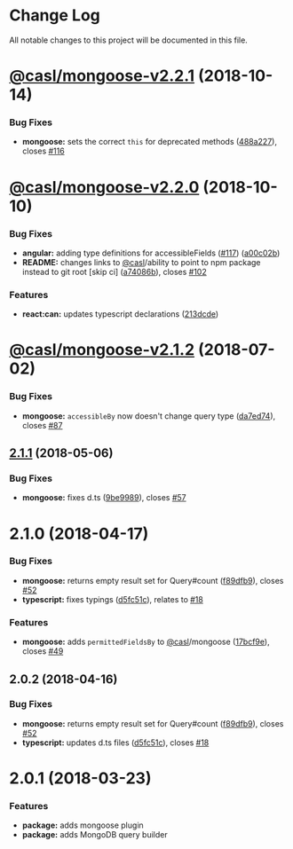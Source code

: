 # Change Log

All notable changes to this project will be documented in this file.

# [@casl/mongoose-v2.2.1](https://github.com/stalniy/casl/compare/@casl/mongoose@2.2.0...@casl/mongoose@2.2.1) (2018-10-14)


### Bug Fixes

* **mongoose:** sets the correct `this` for deprecated methods ([488a227](https://github.com/stalniy/casl/commit/488a227)), closes [#116](https://github.com/stalniy/casl/issues/116)

# [@casl/mongoose-v2.2.0](https://github.com/stalniy/casl/compare/@casl/mongoose@2.1.2...@casl/mongoose@2.2.0) (2018-10-10)


### Bug Fixes

* **angular:** adding type definitions for accessibleFields ([#117](https://github.com/stalniy/casl/issues/117)) ([a00c02b](https://github.com/stalniy/casl/commit/a00c02b))
* **README:** changes links to [@casl](https://github.com/casl)/ability to point to npm package instead to git root [skip ci] ([a74086b](https://github.com/stalniy/casl/commit/a74086b)), closes [#102](https://github.com/stalniy/casl/issues/102)


### Features

* **react:can:** updates typescript declarations ([213dcde](https://github.com/stalniy/casl/commit/213dcde))

<a name="@casl/mongoose-v2.1.2"></a>
# [@casl/mongoose-v2.1.2](https://github.com/stalniy/casl/compare/@casl/mongoose@2.1.1...@casl/mongoose@2.1.2) (2018-07-02)


### Bug Fixes

* **mongoose:** `accessibleBy` now doesn't change query type ([da7ed74](https://github.com/stalniy/casl/commit/da7ed74)), closes [#87](https://github.com/stalniy/casl/issues/87)

<a name="2.1.1"></a>
## [2.1.1](https://github.com/stalniy/casl/compare/@casl/mongoose@2.1.0...@casl/mongoose@2.1.1) (2018-05-06)


### Bug Fixes

* **mongoose:** fixes d.ts ([9be9989](https://github.com/stalniy/casl/commit/9be9989)), closes [#57](https://github.com/stalniy/casl/issues/57)




<a name="2.1.0"></a>
# 2.1.0 (2018-04-17)


### Bug Fixes

* **mongoose:** returns empty result set for Query#count ([f89dfb9](https://github.com/stalniy/casl/commit/f89dfb9)), closes [#52](https://github.com/stalniy/casl/issues/52)
* **typescript:** fixes typings ([d5fc51c](https://github.com/stalniy/casl/commit/d5fc51c)), relates to [#18](https://github.com/stalniy/casl/issues/18)


### Features

* **mongoose:** adds `permittedFieldsBy` to [@casl](https://github.com/casl)/mongoose ([17bcf9e](https://github.com/stalniy/casl/commit/17bcf9e)), closes [#49](https://github.com/stalniy/casl/issues/49)


<a name="2.0.2"></a>
## 2.0.2 (2018-04-16)


### Bug Fixes

* **mongoose:** returns empty result set for Query#count ([f89dfb9](https://github.com/stalniy/casl/commit/f89dfb9)), closes [#52](https://github.com/stalniy/casl/issues/52)
* **typescript:** updates d.ts files ([d5fc51c](https://github.com/stalniy/casl/commit/d5fc51c)), closes [#18](https://github.com/stalniy/casl/issues/18)


<a name="2.0.1"></a>
# 2.0.1 (2018-03-23)


### Features

* **package:** adds mongoose plugin
* **package:** adds MongoDB query builder
